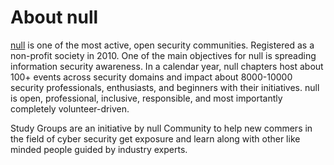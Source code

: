 # About null

[null](https://null.community/) is one of the most active, open security communities. Registered as a non-profit society in 2010. One of the main objectives for null is spreading information security awareness. In a calendar year, null chapters host about 100+ events across security domains and impact about 8000-10000 security professionals, enthusiasts, and beginners with their initiatives. null is open, professional, inclusive, responsible, and most importantly completely volunteer-driven.

Study Groups are an initiative by null Community to help new commers in the field of cyber security get exposure and learn along with other like minded people guided by industry experts.